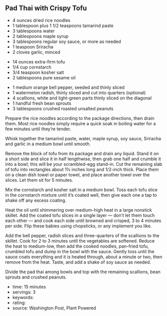 Pad Thai with Crispy Tofu
-----

- 4 ounces dried rice noodles
- 1 tablespoon plus 1 1/2 teaspoons tamarind paste
- 3 tablespoons water
- 2 tablespoons maple syrup
- 3 tablespoons regular soy sauce, or more as needed
- 1 teaspoon Sriracha 
- 2 cloves garlic, minced
<!-- -->
- 14 ounces extra-firm tofu
- 1/4 cup cornstarch
- 3/4 teaspoon kosher salt
- 2 tablespoons pure sesame oil
<!-- -->
- 1 medium orange bell pepper, seeded and thinly sliced
- 1 watermelon radish, thinly sliced and cut into quarters (optional)
- 4 scallions, white and light-green parts thinly sliced on the diagonal
- 1 handful fresh bean sprouts
- 3 tablespoons crushed roasted unsalted peanuts

Prepare the rice noodles according to the package directions, then drain them. Most rice noodles simply require a quick soak in boiling water for a few minutes until they’re tender.

Whisk together the tamarind paste, water, maple syrup, soy sauce, Sriracha and garlic in a medium bowl until smooth.

Remove the block of tofu from its package and drain any liquid. Stand it on a short side and slice it in half lengthwise, then grab one half and crumble it into a bowl; this will be your scrambled-egg stand-in. Cut the remaining slab of tofu into rectangles about 1½ inches long and 1/2-inch thick. Place them on a clean dish towel or paper towel, and place another towel over the slices. Let them sit for 5 minutes.

Mix the cornstarch and kosher salt in a medium bowl. Toss each tofu slice in the cornstarch mixture until it’s coated well, then give each one a tap to shake off any excess coating.

Heat the oil until shimmering over medium-high heat in a large nonstick skillet. Add the coated tofu slices in a single layer — don’t let them touch each other — and cook each side until browned and crisped, 3 to 4 minutes per side. Flip these babies using chopsticks, or any implement you like.

Add the bell pepper, radish slices and three-quarters of the scallions to the skillet. Cook for 2 to 3 minutes until the vegetables are softened. Reduce the heat to medium-low, then add the cooked noodles, pan-fried tofu, crumbled tofu and dump in the bowl with the sauce. Gently toss until the sauce coats everything and it is heated through, about a minute or two, then remove from the heat. Taste, and add a shake of soy sauce as needed. 

Divide the pad thai among bowls and top with the remaining scallions, bean sprouts and crushed peanuts.

- time: 15 minutes
- servings: 3
- keywords:
- rating:
- source: Washington Post, Plant Powered
